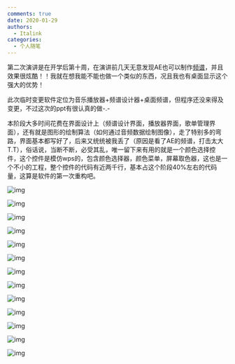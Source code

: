 ```yaml
---
comments: true
date: 2020-01-29
authors:
  - Italink
categories:
  - 个人随笔
---
```


第二次演讲是在开学后第十周，在演讲前几天无意发现AE也可以制作[频谱](https://so.csdn.net/so/search?q=频谱&spm=1001.2101.3001.7020)，并且效果很炫酷！！我就在想我能不能也做一个类似的东西，况且我也有桌面显示这个强大的优势！

此次临时变更软件定位为音乐播放器+频谱设计器+桌面频谱，但程序还没来得及变更，不过这次的ppt有很认真的做-.-

本阶段大多时间花费在界面设计上（频谱设计界面，播放器界面，歌单管理界面），还有就是图形的绘制算法（如何通过音频数据绘制图像），走了特别多的弯路，界面基本都写好了，后来又统统被我丢了（原因是看了AE的频谱，打击太大T.T），俗话说，当断不断，必受其乱，唯一留下来有用的就是一个颜色选择控件，这个控件是模仿wps的，包含颜色选择器，颜色菜单，屏幕取色器，这也是一个不小的工程，整个控件的代码有近两千行，基本占这个阶段40%左右的代码量，这算是软件的第一次重构吧。

![img](Resources/b8eb27e4b97f0b532d77d8ec646bf4b6.png)

<!-- more -->

![img](Resources/a0b7d7de324ec072046898e4503544de.png)

![img](Resources/c745f754c3d081b015df37c86006c4e4.gif)

![img](Resources/c7de95bf3c6c046b65e85a06ce918f08.png)

![img](Resources/3dcbb32ae751b7275384042caf56ad55.gif)

![img](Resources/75555dd31bf05214098e383be0ab2a17.png)

![img](Resources/e8b22e24405528df7493d0df13477afb.png)

![img](Resources/9d3b37edee338217b9cb796b6cd91276.gif)

![img](Resources/bf4565d14f17253732d9a19d9e054190.png)

![img](Resources/7646024a8a092068bcfdc3e974b06cc3.gif)

![img](Resources/0ed746d781857ee299f9cb501a290a77.png)

![img](Resources/45f85b200c260410dd726c9e5be2abfa.png)

![img](Resources/8e686f0b2afdb09b5d55b331cd9dbf47.png)
